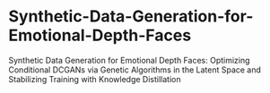 # Synthetic-Data-Generation-for-Emotional-Depth-Faces
Synthetic Data Generation for Emotional Depth Faces: Optimizing Conditional DCGANs via Genetic Algorithms in the Latent Space and Stabilizing Training with Knowledge Distillation
